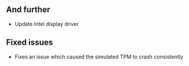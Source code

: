 ## And further
- Update Intel display driver

## Fixed issues
- Fixes an issue which caused the simulated TPM to crash consistently